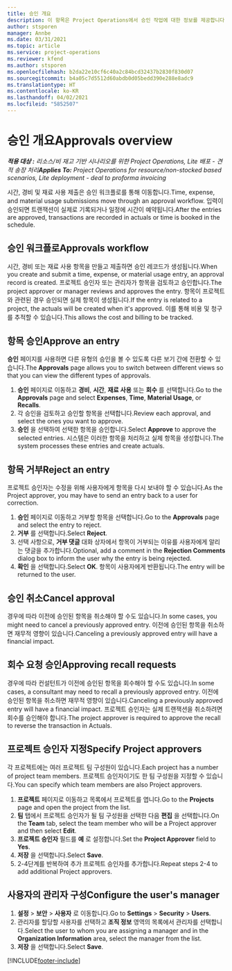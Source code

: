 ```yaml
---
title: 승인 개요
description: 이 항목은 Project Operations에서 승인 작업에 대한 정보를 제공합니다.
author: stsporen
manager: Annbe
ms.date: 03/31/2021
ms.topic: article
ms.service: project-operations
ms.reviewer: kfend
ms.author: stsporen
ms.openlocfilehash: b2da22e10cf6c40a2c84bcd32437b2830f830d07
ms.sourcegitcommit: b4a05c7d5512d60abdb0d05bedd390e288e8adc9
ms.translationtype: HT
ms.contentlocale: ko-KR
ms.lasthandoff: 04/02/2021
ms.locfileid: "5852507"
---
```

# <a name="approvals-overview"></a><span data-ttu-id="6f0a8-103">승인 개요</span><span class="sxs-lookup"><span data-stu-id="6f0a8-103">Approvals overview</span></span>

<span data-ttu-id="6f0a8-104">_**적용 대상 :** 리소스/비 재고 기반 시나리오를 위한 Project Operations, Lite 배포 - 견적 송장 처리_</span><span class="sxs-lookup"><span data-stu-id="6f0a8-104">_**Applies To:** Project Operations for resource/non-stocked based scenarios, Lite deployment - deal to proforma invoicing_</span></span>

<span data-ttu-id="6f0a8-105">시간, 경비 및 재료 사용 제출은 승인 워크플로를 통해 이동합니다.</span><span class="sxs-lookup"><span data-stu-id="6f0a8-105">Time, expense, and material usage submissions move through an approval workflow.</span></span> <span data-ttu-id="6f0a8-106">입력이 승인되면 트랜잭션이 실제로 기록되거나 일정에 시간이 예약됩니다.</span><span class="sxs-lookup"><span data-stu-id="6f0a8-106">After the entries are approved, transactions are recorded in actuals or time is booked in the schedule.</span></span>

## <a name="approvals-workflow"></a><span data-ttu-id="6f0a8-107">승인 워크플로</span><span class="sxs-lookup"><span data-stu-id="6f0a8-107">Approvals workflow</span></span>
<span data-ttu-id="6f0a8-108">시간, 경비 또는 재료 사용 항목을 만들고 제출하면 승인 레코드가 생성됩니다.</span><span class="sxs-lookup"><span data-stu-id="6f0a8-108">When you create and submit a time, expense, or material usage entry, an approval record is created.</span></span> <span data-ttu-id="6f0a8-109">프로젝트 승인자 또는 관리자가 항목을 검토하고 승인합니다.</span><span class="sxs-lookup"><span data-stu-id="6f0a8-109">The project approver or manager reviews and approves the entry.</span></span> <span data-ttu-id="6f0a8-110">항목이 프로젝트와 관련된 경우 승인되면 실제 항목이 생성됩니다.</span><span class="sxs-lookup"><span data-stu-id="6f0a8-110">If the entry is related to a project, the actuals will be created when it's approved.</span></span> <span data-ttu-id="6f0a8-111">이를 통해 비용 및 청구를 추적할 수 있습니다.</span><span class="sxs-lookup"><span data-stu-id="6f0a8-111">This allows the cost and billing to be tracked.</span></span>

## <a name="approve-an-entry"></a><span data-ttu-id="6f0a8-112">항목 승인</span><span class="sxs-lookup"><span data-stu-id="6f0a8-112">Approve an entry</span></span>
<span data-ttu-id="6f0a8-113">**승인** 페이지를 사용하면 다른 유형의 승인을 볼 수 있도록 다른 보기 간에 전환할 수 있습니다.</span><span class="sxs-lookup"><span data-stu-id="6f0a8-113">The **Approvals** page allows you to switch between different views so that you can view the different types of approvals.</span></span>
  
1. <span data-ttu-id="6f0a8-114">**승인** 페이지로 이동하고 **경비**, **시간**, **재료 사용** 또는 **회수** 를 선택합니다.</span><span class="sxs-lookup"><span data-stu-id="6f0a8-114">Go to the **Approvals** page and select **Expenses**, **Time**, **Material Usage**, or **Recalls**.</span></span>
2. <span data-ttu-id="6f0a8-115">각 승인을 검토하고 승인할 항목을 선택합니다.</span><span class="sxs-lookup"><span data-stu-id="6f0a8-115">Review each approval, and select the ones you want to approve.</span></span>
3. <span data-ttu-id="6f0a8-116">**승인** 을 선택하여 선택한 항목을 승인합니다.</span><span class="sxs-lookup"><span data-stu-id="6f0a8-116">Select **Approve** to approve the selected entries.</span></span>
<span data-ttu-id="6f0a8-117">시스템은 이러한 항목을 처리하고 실제 항목을 생성합니다.</span><span class="sxs-lookup"><span data-stu-id="6f0a8-117">The system processes these entries and create actuals.</span></span>

## <a name="reject-an-entry"></a><span data-ttu-id="6f0a8-118">항목 거부</span><span class="sxs-lookup"><span data-stu-id="6f0a8-118">Reject an entry</span></span>
<span data-ttu-id="6f0a8-119">프로젝트 승인자는 수정을 위해 사용자에게 항목을 다시 보내야 할 수 있습니다.</span><span class="sxs-lookup"><span data-stu-id="6f0a8-119">As the Project approver, you may have to send an entry back to a user for correction.</span></span>
  
1. <span data-ttu-id="6f0a8-120">**승인** 페이지로 이동하고 거부할 항목을 선택합니다.</span><span class="sxs-lookup"><span data-stu-id="6f0a8-120">Go to the **Approvals** page and select the entry to reject.</span></span> 
2. <span data-ttu-id="6f0a8-121">**거부** 를 선택합니다.</span><span class="sxs-lookup"><span data-stu-id="6f0a8-121">Select **Reject**.</span></span>
3. <span data-ttu-id="6f0a8-122">선택 사항으로, **거부 댓글** 대화 상자에서 항목이 거부되는 이유를 사용자에게 알리는 댓글을 추가합니다.</span><span class="sxs-lookup"><span data-stu-id="6f0a8-122">Optional, add a comment in the **Rejection Comments** dialog box to inform the user why the entry is being rejected.</span></span>
4. <span data-ttu-id="6f0a8-123">**확인** 을 선택합니다.</span><span class="sxs-lookup"><span data-stu-id="6f0a8-123">Select **OK**.</span></span> <span data-ttu-id="6f0a8-124">항목이 사용자에게 반환됩니다.</span><span class="sxs-lookup"><span data-stu-id="6f0a8-124">The entry will be returned to the user.</span></span>
  
## <a name="cancel-approval"></a><span data-ttu-id="6f0a8-125">승인 취소</span><span class="sxs-lookup"><span data-stu-id="6f0a8-125">Cancel approval</span></span>
<span data-ttu-id="6f0a8-126">경우에 따라 이전에 승인된 항목을 취소해야 할 수도 있습니다.</span><span class="sxs-lookup"><span data-stu-id="6f0a8-126">In some cases, you might need to cancel a previously approved entry.</span></span> <span data-ttu-id="6f0a8-127">이전에 승인된 항목을 취소하면 재무적 영향이 있습니다.</span><span class="sxs-lookup"><span data-stu-id="6f0a8-127">Canceling a previously approved entry will have a financial impact.</span></span> 

## <a name="approving-recall-requests"></a><span data-ttu-id="6f0a8-128">회수 요청 승인</span><span class="sxs-lookup"><span data-stu-id="6f0a8-128">Approving recall requests</span></span>
<span data-ttu-id="6f0a8-129">경우에 따라 컨설턴트가 이전에 승인된 항목을 회수해야 할 수도 있습니다.</span><span class="sxs-lookup"><span data-stu-id="6f0a8-129">In some cases, a consultant may need to recall a previously approved entry.</span></span> <span data-ttu-id="6f0a8-130">이전에 승인된 항목을 취소하면 재무적 영향이 있습니다.</span><span class="sxs-lookup"><span data-stu-id="6f0a8-130">Canceling a previously approved entry will have a financial impact.</span></span> <span data-ttu-id="6f0a8-131">프로젝트 승인자는 실제 트랜잭션을 취소하려면 회수를 승인해야 합니다.</span><span class="sxs-lookup"><span data-stu-id="6f0a8-131">The project approver is required to approve the recall to reverse the transaction in Actuals.</span></span>

## <a name="specify-project-approvers"></a><span data-ttu-id="6f0a8-132">프로젝트 승인자 지정</span><span class="sxs-lookup"><span data-stu-id="6f0a8-132">Specify Project approvers</span></span>
<span data-ttu-id="6f0a8-133">각 프로젝트에는 여러 프로젝트 팀 구성원이 있습니다.</span><span class="sxs-lookup"><span data-stu-id="6f0a8-133">Each project has a number of project team members.</span></span> <span data-ttu-id="6f0a8-134">프로젝트 승인자이기도 한 팀 구성원을 지정할 수 있습니다.</span><span class="sxs-lookup"><span data-stu-id="6f0a8-134">You can specify which team members are also Project approvers.</span></span>

1. <span data-ttu-id="6f0a8-135">**프로젝트** 페이지로 이동하고 목록에서 프로젝트를 엽니다.</span><span class="sxs-lookup"><span data-stu-id="6f0a8-135">Go to the **Projects** page and open the project from the list.</span></span>
2. <span data-ttu-id="6f0a8-136">**팀** 탭에서 프로젝트 승인자가 될 팀 구성원을 선택한 다음 **편집** 을 선택합니다.</span><span class="sxs-lookup"><span data-stu-id="6f0a8-136">On the **Team** tab, select the team member who will be a Project approver and then select **Edit**.</span></span>
3. <span data-ttu-id="6f0a8-137">**프로젝트 승인자** 필드를 **예** 로 설정합니다.</span><span class="sxs-lookup"><span data-stu-id="6f0a8-137">Set the **Project Approver** field to **Yes**.</span></span>
4. <span data-ttu-id="6f0a8-138">**저장** 을 선택합니다.</span><span class="sxs-lookup"><span data-stu-id="6f0a8-138">Select **Save**.</span></span>
5. <span data-ttu-id="6f0a8-139">2-4단계를 반복하여 추가 프로젝트 승인자를 추가합니다.</span><span class="sxs-lookup"><span data-stu-id="6f0a8-139">Repeat steps 2-4 to add additional Project approvers.</span></span>

## <a name="configure-the-users-manager"></a><span data-ttu-id="6f0a8-140">사용자의 관리자 구성</span><span class="sxs-lookup"><span data-stu-id="6f0a8-140">Configure the user's manager</span></span>

1. <span data-ttu-id="6f0a8-141">**설정** > **보안** > **사용자** 로 이동합니다.</span><span class="sxs-lookup"><span data-stu-id="6f0a8-141">Go to **Settings** > **Security** > **Users**.</span></span>
2. <span data-ttu-id="6f0a8-142">관리자를 할당할 사용자를 선택하고 **조직 정보** 영역의 목록에서 관리자를 선택합니다.</span><span class="sxs-lookup"><span data-stu-id="6f0a8-142">Select the user to whom you are assigning a manager and in the **Organization Information** area, select the manager from the list.</span></span> 
3. <span data-ttu-id="6f0a8-143">**저장** 을 선택합니다.</span><span class="sxs-lookup"><span data-stu-id="6f0a8-143">Select **Save**.</span></span>




[!INCLUDE[footer-include](../includes/footer-banner.md)]
